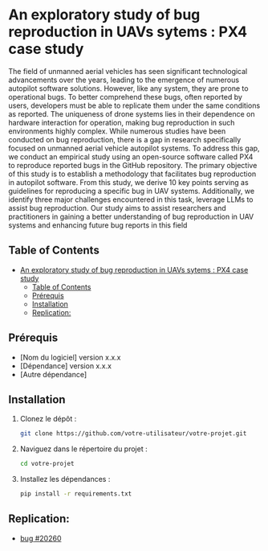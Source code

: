 # An exploratory study of bug reproduction in UAVs sytems : PX4 case study


The field of unmanned aerial vehicles has seen significant technological advancements over the years, leading to the emergence of numerous autopilot software solutions. However, like any system, they are prone to operational bugs. To better comprehend these bugs, often reported by users, developers must be able to replicate them under the same conditions as reported.
The uniqueness of drone systems lies in their dependence on hardware interaction for operation, making bug reproduction in such environments highly complex.
While numerous studies have been conducted on bug reproduction, there is a gap in research specifically focused on unmanned aerial vehicle autopilot systems. To address this gap, we conduct an empirical study using an open-source software called PX4 to reproduce reported bugs in the GitHub repository. The primary objective of this study is to establish a methodology that facilitates bug reproduction in autopilot software. From this study, we derive 10 key points serving as guidelines for reproducing a specific bug in UAV systems. Additionally, we identify three major challenges encountered in this task, leverage LLMs to assist bug reproduction.
Our study aims to assist researchers and practitioners in gaining a better understanding of bug reproduction in UAV systems and enhancing future bug reports in this field

## Table of Contents

- [An exploratory study of bug reproduction in UAVs sytems : PX4 case study](#an-exploratory-study-of-bug-reproduction-in-uavs-sytems--px4-case-study)
  - [Table of Contents](#table-of-contents)
  - [Prérequis](#prérequis)
  - [Installation](#installation)
  - [Replication:](#replication)


## Prérequis

- [Nom du logiciel] version x.x.x
- [Dépendance] version x.x.x
- [Autre dépendance]

## Installation

1. Clonez le dépôt :
    ```bash
    git clone https://github.com/votre-utilisateur/votre-projet.git
    ```
2. Naviguez dans le répertoire du projet :
    ```bash
    cd votre-projet
    ```
3. Installez les dépendances :
    ```bash
    pip install -r requirements.txt
    ```

## Replication:

- [bug #20260](./bug_20260.md)

